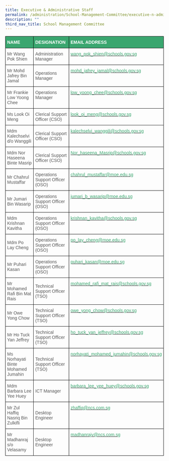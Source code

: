 ```yaml
---
title: Executive & Administrative Staff
permalink: /administration/School-Management-Committee/executive-n-administrative-staff
description: ""
third_nav_title: School Management Committee
---
```

<style type="text/css">
.tg  {border-collapse:collapse;border-spacing:0;}
.tg td{border-color:black;border-style:solid;border-width:1px;font-family:Arial, sans-serif;font-size:14px;
  overflow:hidden;padding:10px 5px;word-break:normal;}
.tg th{border-color:black;border-style:solid;border-width:1px;font-family:Arial, sans-serif;font-size:14px;
  font-weight:normal;overflow:hidden;padding:10px 5px;word-break:normal;}
.tg .tg-mfrk{color:#3AA66F;text-align:left;vertical-align:top}
.tg .tg-9rgg{color:#565656;text-align:left;vertical-align:top}
.tg .tg-m6ce{background-color:#3AA66F;color:#FFF;font-weight:bold;text-align:left;vertical-align:middle}
.tg .tg-5ite{background-color:#3AA66F;color:#FFF;font-weight:bold;text-align:left;vertical-align:top}
.tg .tg-v4io{color:#565656;text-align:left;vertical-align:middle}
</style>
<table class="tg">
<thead>
  <tr>
    <th class="tg-m6ce"><span style="color:#FFF;background-color:#3AA66F">NAME</span></th>
    <th class="tg-5ite">DESIGNATION</th>
    <th class="tg-m6ce"><span style="color:#FFF;background-color:#3AA66F">EMAIL ADDRESS</span></th>
  </tr>
</thead>
<tbody>
  <tr>
    <td class="tg-v4io"><span style="color:#565656">Mr Wang Pok Shien</span></td>
    <td class="tg-v4io"><span style="color:#565656">Administration Manager</span></td>
    <td class="tg-mfrk"><a href="mailto:wang_pok_shien@schools.gov.sg"><span style="text-decoration:none;color:#3AA66F">wang_pok_shien@schools.gov.sg</span></a></td>
  </tr>
  <tr>
    <td class="tg-v4io"><span style="color:#565656">Mr Mohd Jafrey Bin Jamal</span></td>
    <td class="tg-v4io"><span style="color:#565656">Operations Manager</span></td>
    <td class="tg-mfrk"><a href="mailto:mohd_jafrey_jamal@moe.edu.sg"><span style="text-decoration:none;color:#3AA66F">mohd_jafrey_jamal@</span></a><a href="mailto:lee_chuen_hing@schools.gov.sg"><span style="text-decoration:none;color:#3AA66F">schools.gov.sg</span></a></td>
  </tr>
  <tr>
    <td class="tg-v4io"><span style="color:#565656">Mr Frankie Low Yoong Chee</span></td>
    <td class="tg-9rgg">Operations Manager</td>
    <td class="tg-mfrk"><a href="mailto:low_yoong_chee@schools.gov.sg"><span style="text-decoration:none;color:#3AA66F">low_yoong_chee@schools.gov.sg</span></a></td>
  </tr>
  <tr>
    <td class="tg-v4io"><span style="color:#565656">Ms Look Oi Meng</span></td>
    <td class="tg-v4io"><span style="color:#565656">Clerical Support Officer (CSO)</span></td>
    <td class="tg-mfrk"><a href="mailto:look_oi_meng@schools.gov.sg"><span style="text-decoration:none;color:#3AA66F">look_oi_meng@schools.gov.sg</span></a></td>
  </tr>
  <tr>
    <td class="tg-v4io"><span style="color:#565656">Mdm Kalechselvi d/o Wanggili</span></td>
    <td class="tg-v4io"><span style="color:#565656">Clerical Support Officer (CSO)</span></td>
    <td class="tg-mfrk"><a href="mailto:kalechselvi_wanggili@schools.gov.sg"><span style="text-decoration:none;color:#3AA66F">kalechselvi_wanggili@schools.gov.sg</span></a><br></td>
  </tr>
  <tr>
    <td class="tg-v4io"><span style="color:#565656">Mdm Nor Haseena Binte Masrip</span><br></td>
    <td class="tg-v4io"><span style="color:#565656">Clerical Support Officer (CSO)</span></td>
    <td class="tg-mfrk"><a href="mailto:Nor_haseena_Masrip@schools.gov.sg"><span style="text-decoration:none;color:#3AA66F">Nor_haseena_Masrip@schools.gov.sg</span></a></td>
  </tr>
  <tr>
    <td class="tg-v4io"><span style="color:#565656">Mr Chahrul Mustaffar </span></td>
    <td class="tg-v4io"><span style="color:#565656">Operations Support Officer (OSO)</span></td>
    <td class="tg-mfrk"><a href="mailto:chahrul_mustaffar@moe.edu.sg"><span style="text-decoration:none;color:#3AA66F">chahrul_mustaffar@moe.edu.sg</span></a></td>
  </tr>
  <tr>
    <td class="tg-v4io"><span style="color:#565656">Mr Jumari Bin Wasarip </span></td>
    <td class="tg-v4io"><span style="color:#565656">Operations Support Officer (OSO)</span></td>
    <td class="tg-mfrk"><a href="mailto:jumari_b_wasarip@moe.edu.sg"><span style="text-decoration:none;color:#3AA66F">jumari_b_wasarip@moe.edu.sg</span></a></td>
  </tr>
  <tr>
    <td class="tg-v4io"><span style="color:#565656">Mdm Krishnan Kavitha</span></td>
    <td class="tg-9rgg">Operations Support Officer (OSO)</td>
    <td class="tg-mfrk"><a href="mailto:krishnan_kavitha@schools.gov.sg"><span style="text-decoration:none;color:#3AA66F">krishnan_kavitha@schools.gov.sg</span></a></td>
  </tr>
  <tr>
    <td class="tg-v4io"><span style="color:#565656">Mdm Po Lay Cheng</span></td>
    <td class="tg-v4io"><span style="color:#565656">Operations Support Officer (OSO)</span></td>
    <td class="tg-mfrk"><a href="mailto:po_lay_cheng@moe.edu.sg"><span style="text-decoration:none;color:#3AA66F">po_lay_cheng@moe.edu.sg</span></a></td>
  </tr>
  <tr>
    <td class="tg-v4io"><span style="color:#565656">Mr Puhari Kasan</span></td>
    <td class="tg-v4io"><span style="color:#565656">Operations Support Officer (OSO)</span></td>
    <td class="tg-mfrk"><a href="mailto:puhari_kasan@moe.edu.sg"><span style="text-decoration:none;color:#3AA66F">puhari_kasan@moe.edu.sg</span></a><br></td>
  </tr>
  <tr>
    <td class="tg-v4io"><span style="color:#565656">Mr Mohamed Rafi Bin Mat Rais</span></td>
    <td class="tg-v4io"><span style="color:#565656">Technical Support Officer (TSO)</span></td>
    <td class="tg-mfrk"><a href="mailto:mohamed_rafi_mat_rais@schools.gov.sg"><span style="text-decoration:none;color:#3AA66F">mohamed_rafi_mat_rais@schools.gov.sg</span></a></td>
  </tr>
  <tr>
    <td class="tg-v4io"><span style="color:#565656">Mr Owe Yong Chow</span></td>
    <td class="tg-9rgg">Technical Support Officer (TSO)</td>
    <td class="tg-mfrk"><a href="mailto:owe_yong_chow@schools.gov.sg"><span style="text-decoration:none;color:#3AA66F">owe_yong_chow@schools.gov.sg</span></a></td>
  </tr>
  <tr>
    <td class="tg-v4io"><span style="color:#565656">Mr Ho Tuck Yan Jeffrey</span></td>
    <td class="tg-9rgg">Technical Support Officer (TSO)</td>
    <td class="tg-mfrk"><a href="mailto:ho_tuck_yan_jeffrey@schools.gov.sg"><span style="text-decoration:none;color:#3AA66F">ho_tuck_yan_jeffrey@schools.gov.sg</span></a></td>
  </tr>
  <tr>
    <td class="tg-v4io"><span style="color:#565656">Ms Norhayati Binte Mohamed Jumahin</span></td>
    <td class="tg-v4io"><span style="color:#565656">Technical Support Officer (TSO)</span></td>
    <td class="tg-mfrk"><a href="mailto:norhayati_mohamed_jumahin@schools.gov.sg"><span style="text-decoration:none;color:#3AA66F">norhayati_mohamed_jumahin@schools.gov.sg</span></a></td>
  </tr>
  <tr>
    <td class="tg-v4io"><span style="color:#565656">Mdm Barbara Lee Yee Huey</span></td>
    <td class="tg-v4io"><span style="color:#565656">ICT Manager</span></td>
    <td class="tg-mfrk"><a href="mailto:barbara_lee_yee_huey@schools.gov.sg"><span style="text-decoration:none;color:#3AA66F">barbara_lee_yee_huey@schools.gov.sg</span></a></td>
  </tr>
  <tr>
    <td class="tg-v4io"><span style="color:#565656">Mr Zul Haffiq Nasriq Bin Zulkifli</span></td>
    <td class="tg-v4io"><span style="color:#565656">Desktop Engineer</span></td>
    <td class="tg-mfrk"><a href="mailto:zhaffiq@ncs.com.sg"><span style="text-decoration:none;color:#3AA66F">zhaffiq@ncs.com.sg</span></a><br></td>
  </tr>
  <tr>
    <td class="tg-v4io"><span style="color:#565656">Mr Madhanraj s/o Velasamy</span></td>
    <td class="tg-v4io"><span style="color:#565656">Desktop Engineer</span></td>
    <td class="tg-mfrk"><a href="mailto:madhanrajv@ncs.com.sg"><span style="text-decoration:none;color:#3AA66F">madhanrajv@ncs.com.sg</span></a><br></td>
  </tr>
</tbody>
</table>